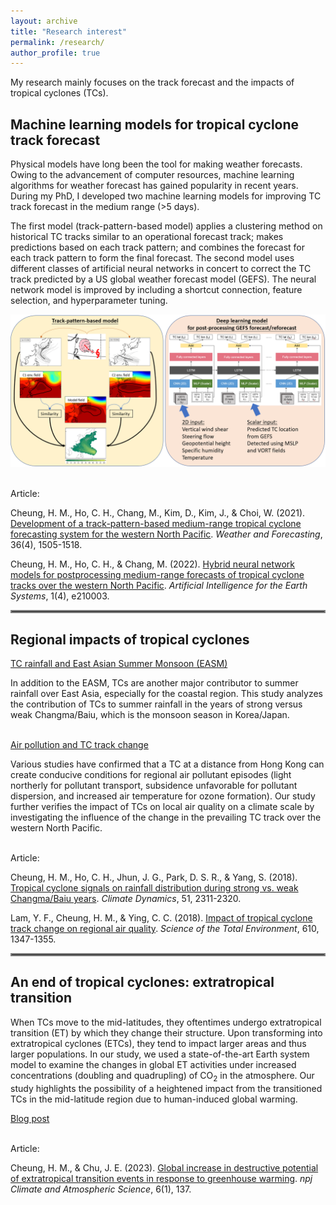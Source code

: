 ```yaml
---
layout: archive
title: "Research interest"
permalink: /research/
author_profile: true
---
```


My research mainly focuses on the track forecast and the impacts of tropical cyclones (TCs).

## Machine learning models for tropical cyclone track forecast

Physical models have long been the tool for making weather forecasts. Owing to the advancement of computer resources, machine learning algorithms for weather forecast has gained popularity in recent years. During my PhD, I developed two machine learning models for improving TC track forecast in the medium range (>5 days). 

The first model (track-pattern-based model) applies a clustering method on historical TC tracks similar to an operational forecast track; makes predictions based on each track pattern; and combines the forecast for each track pattern to form the final forecast. The second model uses different classes of artificial neural networks in concert to correct the TC track predicted by a US global weather forecast model (GEFS). The neural network model is improved by including a shortcut connection, feature selection, and hyperparameter tuning.

![ML_TC](/assets/ml_tc.png)

<br>Article: 

Cheung, H. M., Ho, C. H., Chang, M., Kim, D., Kim, J., & Choi, W. (2021). <a href="https://doi.org/10.1175/WAF-D-20-0102.1" target="_blank">Development of a track-pattern-based medium-range tropical cyclone forecasting system for the western North Pacific</a>. _Weather and Forecasting_, 36(4), 1505-1518.

Cheung, H. M., Ho, C. H., & Chang, M. (2022). <a href="https://journals.ametsoc.org/view/journals/aies/1/4/AIES-D-21-0003.1.xml" target="_blank">Hybrid neural network models for postprocessing medium-range forecasts of tropical cyclone tracks over the western North Pacific</a>. _Artificial Intelligence for the Earth Systems_, 1(4), e210003.

<hr style="border:2px solid gray">

## Regional impacts of tropical cyclones

<ins>TC rainfall and East Asian Summer Monsoon (EASM)</ins>

In addition to the EASM, TCs are another major contributor to summer rainfall over East Asia, especially for the coastal region. This study analyzes the contribution of TCs to summer rainfall in the years of strong versus weak Changma/Baiu, which is the monsoon season in Korea/Japan.

<br>
<ins>Air pollution and TC track change</ins>

Various studies have confirmed that a TC at a distance from Hong Kong can create conducive conditions for regional air pollutant episodes (light northerly for pollutant transport, subsidence unfavorable for pollutant dispersion, and increased air temperature for ozone formation). Our study further verifies the impact of TCs on local air quality on a climate scale by investigating the influence of the change in the prevailing TC track over the western North Pacific.

<br>Article: 

Cheung, H. M., Ho, C. H., Jhun, J. G., Park, D. S. R., & Yang, S. (2018). <a href="https://doi.org/10.1007/s00382-017-4014-1" target="_blank">Tropical cyclone signals on rainfall distribution during strong vs. weak Changma/Baiu years</a>. _Climate Dynamics_, 51, 2311-2320.

Lam, Y. F., Cheung, H. M., & Ying, C. C. (2018). <a href="https://doi.org/10.1016/j.scitotenv.2017.08.100" target="_blank">Impact of tropical cyclone track change on regional air quality</a>. _Science of the Total Environment_, 610, 1347-1355.

<hr style="border:2px solid gray">

## An end of tropical cyclones: extratropical transition

When TCs move to the mid-latitudes, they oftentimes undergo extratropical transition (ET) by which they change their structure. Upon transforming into extratropical cyclones (ETCs), they tend to impact larger areas and thus larger populations. In our study, we used a state-of-the-art Earth system model to examine the changes in global ET activities under increased concentrations (doubling and quadrupling) of CO<sub>2</sub> in the atmosphere. Our study highlights the possibility of a heightened impact from the transitioned TCs in the mid-latitude region due to human-induced global warming. 

<a href="https://communities.springernature.com/posts/greenhouse-warming-can-lead-to-greater-destructiveness-in-the-mid-latitudes-by-tropical-cyclones">Blog post</a>

<br>Article:

Cheung, H. M., & Chu, J. E. (2023). <a href="https://www.nature.com/articles/s41612-023-00470-8" target="_blank">Global increase in destructive potential of extratropical transition events in response to greenhouse warming</a>. _npj Climate and Atmospheric Science_, 6(1), 137.
